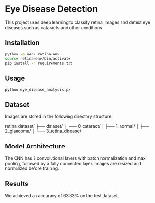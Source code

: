 # Eye Disease Detection

This project uses deep learning to classify retinal images and detect eye diseases such as cataracts and other conditions.

## Installation

```bash
python -m venv retina-env
source retina-env/bin/activate 
pip install -r requirements.txt
```


## Usage
```bash
python eye_disease_analysis.py
```

## Dataset
Images are stored in the following directory structure:

retina_dataset/
├── dataset/
│ ├── 0_cataract/
│ ├── 1_normal/
│ ├── 2_glaucoma/
│ └── 3_retina_disease/

## Model Architecture

The CNN has 3 convolutional layers with batch normalization and max pooling, followed by a fully connected layer. Images are resized and normalized before training.

## Results

We achieved an accuracy of 63.33% on the test dataset. 